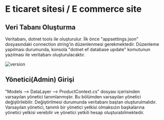 # E ticaret sitesi / E commerce site

## Veri Tabanı Oluşturma
Veritabanı, dotnet tools ile oluşturulur. İlk önce "appsettings.json" dosyasındaki connection string'in düzenlenmesi gerekmektedir. Düzenleme yapılması durumunda, konsola "dotnet ef database update" komutunun yazılması ile veritabanı oluşturulacaktır. 

![version](https://img.shields.io/badge/dotnet_version-6.0.4-blue)

## Yönetici(Admin) Girişi
"Models --> DataLayer --> ProductContext.cs" dosyası içerisinden varsayılan yönetici tanımlanmıştır. Bu bölümden varsayılan yönetici değiştirilebilir. Değiştirilmesi durumunda veritabanı baştan oluşturulmalıdır. Varsayılan yönetici, tanımlı bir yönetici yetkisi olmaksızın başkalarına yönetici yetkisi verebilir ve yönetici yetkili hesap oluşturabilmektedir.

